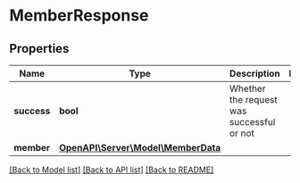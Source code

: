 # MemberResponse

## Properties
Name | Type | Description | Notes
------------ | ------------- | ------------- | -------------
**success** | **bool** | Whether the request was successful or not | 
**member** | [**OpenAPI\Server\Model\MemberData**](MemberData.md) |  | 

[[Back to Model list]](../README.md#documentation-for-models) [[Back to API list]](../README.md#documentation-for-api-endpoints) [[Back to README]](../README.md)


